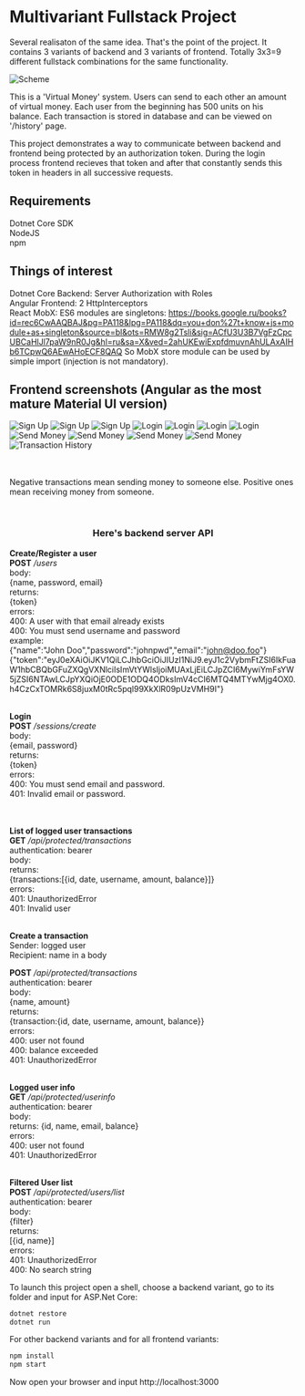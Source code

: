 # Multivariant Fullstack Project


Several realisaton of the same idea. That's the point of the project. It contains 3 variants of backend and 3 variants of frontend. Totally 3x3=9 different fullstack combinations for the same functionality.

![Scheme](scheme.jpg)

This is a 'Virtual Money' system. Users can send to each other an amount of virtual money. Each user from the beginning has 500 units on his balance. Each transaction is stored in database and can be viewed on '/history' page.

This project demonstrates a way to communicate between backend and frontend being protected by an authorization token. During the login process frontend recieves that token and after that constantly sends this token in headers in all successive requests.

## Requirements

Dotnet Core SDK<br/>
NodeJS<br/>
npm<br/>


## Things of interest

Dotnet Core Backend: Server Authorization with Roles
<br/>
Angular Frontend:
2 HttpInterceptors</br>
React MobX:
ES6 modules are singletons:
 https://books.google.ru/books?id=rec6CwAAQBAJ&pg=PA118&lpg=PA118&dq=you+don%27t+know+js+module+as+singleton&source=bl&ots=RMW8g2Tsli&sig=ACfU3U3B7VgFzCpcUBCaHlJl7paW9nR0Jg&hl=ru&sa=X&ved=2ahUKEwiExpfdmuvnAhULAxAIHb6TCpwQ6AEwAHoECF8QAQ
So MobX store module can be used by simple import (injection is not mandatory).

## Frontend screenshots (Angular as the most mature Material UI version)</br>

![Sign Up](signup1.png)
![Sign Up](signup2.png)
![Sign Up](signup3.png)
![Login](login1.png)
![Login](login2.png)
![Login](login3.png) 
![Login](login4.png)
![Send Money](sendMoney1.png)
![Send Money](sendMoney2.png)
![Send Money](sendMoney3.png)
![Send Money](sendMoney4.png)
![Transaction History](history.png)


<br/><br/>Negative transactions mean sending money to someone else. Positive ones mean receiving money from someone.
      
<br/> <div style="text-align: center;"><h3>Here's backend server API</h3></div>

**Create/Register a user**<br/>
**POST** */users*<br/>
body:<br/>
{name, password, email}<br/>
returns:<br/>
{token}<br/>
errors:<br/>
400: A user with that email already exists<br/>
400: You must send username and password<br/>
example:<br/>
{"name":"John Doo","password":"johnpwd","email":"john@doo.foo"}<br/>
{"token":"eyJ0eXAiOiJKV1QiLCJhbGciOiJIUzI1NiJ9.eyJ1c2VybmFtZSI6IkFuaW1hbCBQbGFuZXQgVXNlciIsImVtYWlsIjoiMUAxLjEiLCJpZCI6MywiYmFsYW5jZSI6NTAwLCJpYXQiOjE0ODE1ODQ4ODksImV4cCI6MTQ4MTYwMjg4OX0.h4CzCxTOMRk6S8juxM0tRc5pql99XkXlR09pUzVMH9I"}<br/><br/> 

**Login**<br/>
**POST** */sessions/create*<br/>
body:<br/>
{email, password}<br/>
returns:<br/>
{token}<br/>
errors:<br/>
400: You must send email and password.<br/>
401: Invalid email or password.<br/><br/><br/>

**List of logged user transactions**<br/>
**GET** */api/protected/transactions*<br/>
authentication: bearer<br/>
body:<br/>
returns:<br/>
{transactions:[{id, date, username, amount, balance}]}<br/>
errors:<br/>
401: UnauthorizedError<br/>
401: Invalid user<br/><br/>

**Create a transaction**<br/>
Sender: logged user<br/>
Recipient: name in a body<br/>

**POST** */api/protected/transactions*<br/>
authentication: bearer<br/>
body:<br/>
{name, amount}<br/>
returns:<br/>
{transaction:{id, date, username, amount, balance}}<br/>
errors:<br/>
400: user not found<br/>
400: balance exceeded<br/>
401: UnauthorizedError<br/><br/>

**Logged user info**<br/>
**GET** */api/protected/userinfo*<br/>
authentication: bearer<br/>
body:<br/>
returns: {id, name, email, balance}<br/>
errors:<br/>
400: user not found<br/>
401: UnauthorizedError<br/><br/> 

**Filtered User list**<br/>
**POST** */api/protected/users/list* <br/>
authentication: bearer<br/>
body:<br/>
{filter}<br/>
returns:<br/>
[{id, name}]<br/>
errors:<br/>
401: UnauthorizedError<br/>
400: No search string<br/>



To launch this project open a shell, choose a backend variant, go to its folder and input for ASP.Net Core:

```csharp
dotnet restore
dotnet run
```
     

For other backend variants and for all frontend variants:

```csharp
npm install
npm start 
``` 

Now open your browser and input http://localhost:3000
